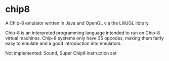 # chip8
A Chip-8 emulator written in Java and OpenGL via the LWJGL library.

Chip-8 is an interpreted programming language intended to run on Chip-8 virtual machines. 
Chip-8 systems only have 35 opcodes, making them fairly easy to emulate and a good introduction into emulators. 


Not implemented: Sound, Super Chip8 instruction set
